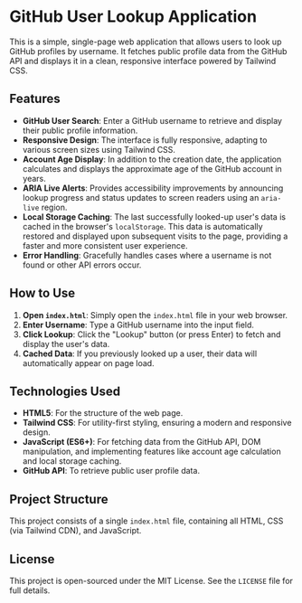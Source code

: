# GitHub User Lookup Application

This is a simple, single-page web application that allows users to look up GitHub profiles by username. It fetches public profile data from the GitHub API and displays it in a clean, responsive interface powered by Tailwind CSS.

## Features

*   **GitHub User Search**: Enter a GitHub username to retrieve and display their public profile information.
*   **Responsive Design**: The interface is fully responsive, adapting to various screen sizes using Tailwind CSS.
*   **Account Age Display**: In addition to the creation date, the application calculates and displays the approximate age of the GitHub account in years.
*   **ARIA Live Alerts**: Provides accessibility improvements by announcing lookup progress and status updates to screen readers using an `aria-live` region.
*   **Local Storage Caching**: The last successfully looked-up user's data is cached in the browser's `localStorage`. This data is automatically restored and displayed upon subsequent visits to the page, providing a faster and more consistent user experience.
*   **Error Handling**: Gracefully handles cases where a username is not found or other API errors occur.

## How to Use

1.  **Open `index.html`**: Simply open the `index.html` file in your web browser.
2.  **Enter Username**: Type a GitHub username into the input field.
3.  **Click Lookup**: Click the "Lookup" button (or press Enter) to fetch and display the user's data.
4.  **Cached Data**: If you previously looked up a user, their data will automatically appear on page load.

## Technologies Used

*   **HTML5**: For the structure of the web page.
*   **Tailwind CSS**: For utility-first styling, ensuring a modern and responsive design.
*   **JavaScript (ES6+)**: For fetching data from the GitHub API, DOM manipulation, and implementing features like account age calculation and local storage caching.
*   **GitHub API**: To retrieve public user profile data.

## Project Structure

This project consists of a single `index.html` file, containing all HTML, CSS (via Tailwind CDN), and JavaScript.

## License

This project is open-sourced under the MIT License. See the `LICENSE` file for full details.
